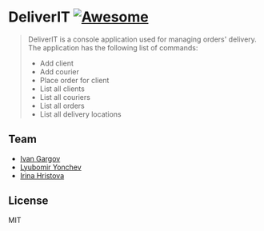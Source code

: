 # DeliverIT [![Awesome](https://cdn.rawgit.com/sindresorhus/awesome/d7305f38d29fed78fa85652e3a63e154dd8e8829/media/badge.svg)](https://github.com/sindresorhus/awesome)

> DeliverIT is a console application used for managing orders' delivery. 
>The application has the following list of commands: 
>- Add client
>- Add courier
>- Place order for client
>- List all clients
>- List all couriers
>- List all orders
>- List all delivery locations

## Team

* [Ivan Gargov](https://github.com/igargov)
* [Lyubomir Yonchev](https://github.com/Infra1515)
* [Irina Hristova](https://github.com/ihristova11)

## License
MIT

